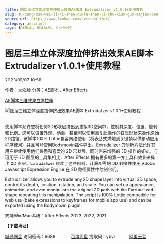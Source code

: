 ```yaml
---
title: 图层三维立体深度拉伸挤出效果AE脚本 Extrudalizer v1.0.1+使用教程
slug: tu-ceng-san-wei-li-ti-shen-du-la-shen-ji-chu-xiao-guo-aejiao-ben-extrudalizer-v1-0-1-shi-yong-jiao-cheng
source_url: https://www.lookae.com/extrudalizer/
category: aescripts
tags: [AE脚本, 三维效果, 立体拉伸]
---
```

# 图层三维立体深度拉伸挤出效果AE脚本 Extrudalizer v1.0.1+使用教程

2023/06/07 10:58

作者：大众脸
分类：[AE脚本](https://www.lookae.com/after-effects/aescripts/) / [After Effects](https://www.lookae.com/after-effects/)

[AE脚本](https://www.lookae.com/tag/ae%e8%84%9a%e6%9c%ac/)[三维效果](https://www.lookae.com/tag/%e4%b8%89%e7%bb%b4%e6%95%88%e6%9e%9c/)[立体拉伸](https://www.lookae.com/tag/%e7%ab%8b%e4%bd%93%e6%8b%89%e4%bc%b8/)

![图层三维立体深度拉伸挤出效果AE脚本 Extrudalizer v1.0.1+使用教程](https://www.lookae.com/wp-content/uploads/2023/06/Extrudalizer-1-1.jpg "图层三维立体深度拉伸挤出效果AE脚本 Extrudalizer v1.0.1+使用教程-LookAE.com")

[﻿﻿﻿](https://cloud.video.taobao.com//play/u/705956171/p/1/e/6/t/1/413265104290.mp4)  
使用脚本允许您将任何2D形状层挤出到虚拟3D空间中，控制其深度、位置、旋转和比例。您可以设置外观、动画，甚至可以使用重复此操作的挤压形状来操作原始2D路径。该脚本100% Lottie兼容网络使用（将表达式烘焙到关键帧以供移动应用程序使用）并且可以使用Bodymovin插件导出。Extrudalizer 的创新方法允许其用户继续使用他们熟悉和喜爱的 2D 形状层，同时带来增强的 3D 操作的好处。与可用于 3D 图层的工具集相比，After Effects 拥有更多的第一方工具和效果来操作 2D 图层。Extrudalizer 绕过了这些限制，计算所需的 3D 转换并使用 Adob​​e Javascript Expression Engine 在 2D 路径属性中绘制它们。

Extrudalizer allows you to extrude any 2D shape layer into virtual 3D space, control its depth, position, rotation, and scale. You can set up appearance, animation, and even manipulate the original 2D path with the Extrudalized shape repeating this manipulation. The script is 100% Lottie compatible for web use (bake expressions to keyframes for mobile app use) and can be exported using the Bodymovin plugin.

支持Win/Mac系统：After Effects 2023, 2022, 2021

**【下载地址】**

[城通网盘](https://url70.ctfile.com/f/2827370-865952916-6e9817?p=4431) 访问密码：6688             [百度网盘](https://pan.baidu.com/s/1hUvFNVEpsIc9VIrU63LWdA?pwd=ybvi) 提取码：ybvi            [阿里云盘](https://www.aliyundrive.com/s/XY86q1NnEzj)
